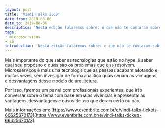 ```yaml
---
layout: post
title: 'Vindi Talks 2019'
date_from: 2019-08-06
date_to: 2019-08-06
description: 'Nesta edição falaremos sobre: o que não te contaram sobre microsserviços.'
tags:
- microsserviços
- sp
introduction: 'Nesta edição falaremos sobre: o que não te contaram sobre microsserviços.'
---
```


Mais importante do que saber as tecnologias que estão no hype, é saber qual seu propósito e quais são os problemas que elas resolvem. Microsserviços é mais uma tecnologia que as pessoas acabam adotando e, muitas vezes, sem investigar de forma analítica quais seriam as vantagens e desvantagens desse modelo de arquitetura.

Por isso, faremos um painel com profissionais experientes, que irão conversar sobre o tema com base em suas vivências e apresentar as vantagens, desvantagens e casos de uso que deram certo ou não.

Mais informações em: [https://www.eventbrite.com.br/e/vindi-talks-tickets-66625670173](https://www.eventbrite.com.br/e/vindi-talks-tickets-66625670173)
